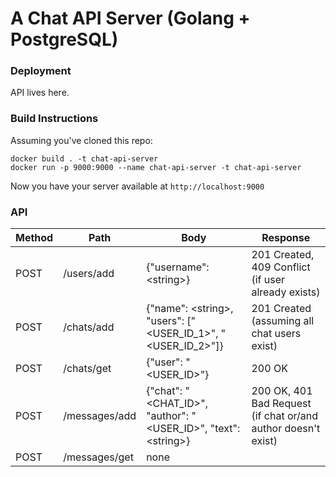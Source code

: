 # A Chat API Server (Golang + PostgreSQL)

### Deployment
API lives here.

### Build Instructions
Assuming you've cloned this repo:
```
docker build . -t chat-api-server
docker run -p 9000:9000 --name chat-api-server -t chat-api-server
```
Now you have your server available at `http://localhost:9000`

### API
Method   | Path     | Body                                          | Response                               |
-------- | -------- | --------------------------------------------- | -------------------------------------- |
POST     | /users/add | {"username": \<string\>}                                      | 201 Created, 409 Conflict (if user already exists) |
POST     | /chats/add | {"name": \<string\>, "users": ["<USER_ID_1>", "<USER_ID_2>"]} | 201 Created (assuming all chat users exist) |
POST     | /chats/get | {"user": "<USER_ID>"}                                        | 200 OK |
POST     | /messages/add | {"chat": "<CHAT_ID>", "author": "<USER_ID>", "text": \<string\>} | 200 OK, 401 Bad Request (if chat or/and author doesn't exist) |
POST     | /messages/get | none                                     |  |